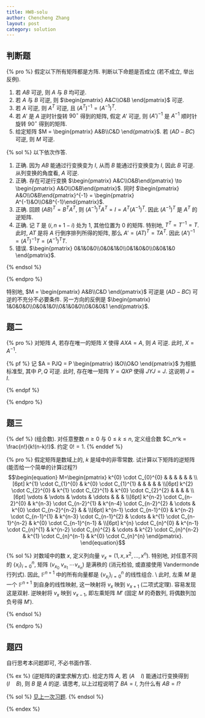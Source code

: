 ```yaml
---
title: HW8-solu
author: Chencheng Zhang
layout: post
category: solution
---
```


## 判断题

{% pro %}
假定以下所有矩阵都是方阵. 判断以下命题是否成立 (若不成立, 举出反例).

1. 若 $AB$ 可逆, 则 $A$ 与 $B$ 均可逆.
2. 若 $A$ 与 $B$ 可逆, 则 $\begin{pmatrix}
    A&C\\O&B
\end{pmatrix}$ 可逆.
3. 若 $A$ 可逆, 则 $A^T$ 可逆, 且 $(A^T)^{-1} = (A^{-1})^T$.
4. 若 $A'$ 是 $A$ 逆时针旋转 $90^\circ$ 得到的矩阵, 假定 $A'$ 可逆, 则 $(A')^{-1}$ 是 $A^{-1}$ 顺时针旋转 $90^\circ$ 得到的矩阵.
5. 给定矩阵 $M = \begin{pmatrix}
    A&B\\C&D
\end{pmatrix}$. 若 $(AD-BC)$ 可逆, 则 $M$ 可逆.

{% sol %}
以下依次作答.

1. 正确. 因为 $AB$ 能通过行变换变为 $I$, 从而 $B$ 能通过行变换变为 $I$, 因此 $B$ 可逆. 从列变换的角度看, $A$ 可逆.
2. 正确. 存在可逆行变换 $\begin{pmatrix}    A&C\\O&B\end{pmatrix}  \to \begin{pmatrix}    A&O\\O&B\end{pmatrix}$. 同时 $\begin{pmatrix}    A&O\\O&B\end{pmatrix}^{-1} = \begin{pmatrix}    A^{-1}&O\\O&B^{-1}\end{pmatrix}$.
3. 正确. 回顾 $(AB)^T = B^TA^T$, 则 $(A^{-1})^TA^T = I = A^T(A^{-1})^T$. 因此 $(A^{-1})^T$ 是 $A^T$ 的逆矩阵.
4. 正确. 记 $T$ 是 $(i, n+1-i)$ 处为 $1$, 其他位置为 $0$ 的矩阵. 特别地, $T^T = T^{-1} = T$. 此时, $AT$ 是将 $A$ 行倒序排列所得的矩阵, 那么 $A' = (AT)^T = TA^T$. 因此 $(A')^{-1} = (A^T)^{-1}T = (A^{-1})^T T$.
5. 错误. $\begin{pmatrix}
    0&1&0&0\\0&0&1&0\\0&1&0&0\\0&0&1&0
\end{pmatrix}$.

{% endsol %}

{% endpro %}

特别地, $M = \begin{pmatrix}
    A&B\\C&D
\end{pmatrix}$ 可逆是 $(AD-BC)$ 可逆的不充分不必要条件. 另一方向的反例是 $\begin{pmatrix}
    1&0&0&0\\0&0&1&0\\0&1&0&0\\0&0&0&1
\end{pmatrix}$.

## 题二

{% pro %}
对矩阵 $A$, 若存在唯一的矩阵 $X$ 使得 $AXA=A$, 则 $A$ 可逆. 此时, $X = A^{-1}$.

{% pf %}
记 $A = PJQ = P \begin{pmatrix}
    I&O\\O&O
\end{pmatrix}$ 为相抵标准型, 其中 $P, Q$ 可逆. 此时, 存在唯一矩阵 $Y = QXP$ 使得 $JYJ = J$. 这说明 $J = I$.

{% endpf %}

{% endpro %}

## 题三

{% def %}
(组合数). 对任意整数 $n \geq 0$ 与 $0 \leq k \leq n$, 定义组合数 $C_n^k = \frac{n!}{k!(n-k)!}$. 约定 $0! = 1$.
{% enddef %}

{% pro %}
假定矩阵是数域上的, $k$ 是域中的非零常数. 试计算以下矩阵的逆矩阵 (能否给一个简单的计算过程?)
$$\begin{equation}
  M=\begin{pmatrix}
      k^{0} \cdot C_{0}^{0} &  &  &  &  &  & \\[6pt]
      k^{1} \cdot C_{1}^{0} & k^{0} \cdot C_{1}^{1} &  &  &  &  & \\[6pt]
      k^{2} \cdot C_{2}^{0} & k^{1} \cdot C_{2}^{1} & k^{0} \cdot C_{2}^{2} &  &  &  & \\[6pt]
      \vdots  & \vdots  & \vdots  & \ddots  &  &  & \\[6pt]
      k^{n-2} \cdot C_{n-2}^{0} & k^{n-3} \cdot C_{n-2}^{1} & k^{n-4} \cdot C_{n-2}^{2} & \cdots  & k^{0} \cdot C_{n-2}^{n-2} &  & \\[6pt]
      k^{n-1} \cdot C_{n-1}^{0} & k^{n-2} \cdot C_{n-1}^{1} & k^{n-3} \cdot C_{n-1}^{2} & \cdots  & k^{1} \cdot C_{n-1}^{n-2} & k^{0} \cdot C_{n-1}^{n-1} & \\[6pt]
      k^{n} \cdot C_{n}^{0} & k^{n-1} \cdot C_{n}^{1} & k^{n-2} \cdot C_{n}^{2} & \cdots  & k^{2} \cdot C_{n}^{n-2} & k^{1} \cdot C_{n}^{n-1} & k^{0} \cdot C_{n}^{n}
  \end{pmatrix}.
\end{equation}$$

{% sol %}
对数域中的数 $x$, 定义列向量 $v_x = (1, x, x^2, \ldots , x^n)$. 特别地, 对任意不同的 $\{x_i\}_{i=0}^n$, 矩阵 $(v_{x_0} \ v_{x_1} \ \cdots v_{x_n})$ 是满秩的 (消元检验, 或直接使用 Vandermonde 行列式). 因此, $\mathbb F^{n+1}$ 中的所有向量都是 $\{v_{x_i}\}_{i=0}^n$ 的线性组合.
\\
此时, 左乘 $M$ 是一个 $\mathbb F^{n+1}$ 到自身的线性映射, 这一映射将 $v_{x}$ 映到 $v_{x+1}$ (二项式定理). 容易发现这是双射. 逆映射将 $v_x$ 映到 $v_{x-1}$, 即左乘矩阵 $M'$ (固定 $M$ 的奇数列, 将偶数列加负号得 $M'$).

{% endsol %}

{% endpro %}

## 题四

自行思考本问题即可, 不必书面作答.

{% ex %}
(逆矩阵的课堂求解方式). 给定方阵 $A$, 若 $(A \quad I)$ 能通过行变换得到 $(I \quad B)$, 则 $B$ 是 $A$ 的逆. 请思考, 以上过程说明了 $BA = I$, 为什么有 $AB = I$?

{% sol %}
[见上一次习题](HW7#初等变换的使用).
{% endsol %}

{% endex %}
